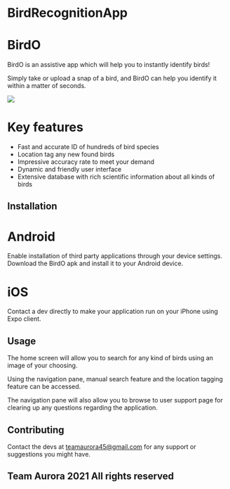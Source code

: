 # BirdRecognitionApp
# BirdO

BirdO is an assistive app which will help you  to instantly identify birds!

Simply take or upload a snap of a bird, and BirdO can help you identify it within a matter of seconds.

<img src="https://github.com/teamAuror/BirdRecognitionApp/blob/master/screenshots/logo-mockup.png">


# Key features
- Fast and accurate ID of hundreds of bird species
- Location tag any new found birds
- Impressive accuracy rate to meet your demand
- Dynamic and friendly user interface
- Extensive database with rich scientific information about all kinds of birds


## Installation

# Android
Enable installation of third party applications through your device settings.
Download the BirdO apk and install it to your Android device.

# iOS
Contact a dev directly to make your application run on your iPhone using Expo client.


## Usage

The home screen will allow you to search for any kind of birds using an image of your choosing.

Using the navigation pane, manual search feature and the location tagging feature can be accessed.

The navigation pane will also allow you to browse to user support page for clearing up any questions regarding the application.


## Contributing

Contact the devs at teamaurora45@gmail.com for any support or suggestions you might have.




## Team Aurora 2021 All rights reserved
